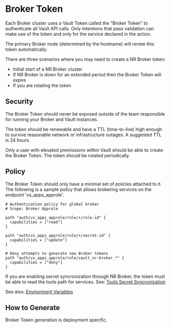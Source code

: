 # Broker Token

Each Broker cluster uses a Vault Token called the "Broker Token" to authenticate all Vault API calls. Only intentions that pass validation can make use of the token and only for the service declared in the action.

The primary Broker node (determined by the hostname) will renew this token automatically.

There are three scenarios where you may need to create a NR Broker token:

* Initial start of a NR Broker cluster
* If NR Broker is down for an extended period then the Broker Token will expire
* If you are rotating the token

## Security

The Broker Token should never be exposed outside of the team responsible for running your Broker and Vault instances.

The token should be renewable and have a TTL (time-to-live) high enough to survive reasonable network or infrastructure outages. A suggested TTL is 24 hours.

Only a user with elevated premissions within Vault should be able to create the Broker Token. The token should be rotated periodically.

## Policy

The Broker Token should only have a minimal set of policies attached to it. The following is a sample policy that allows brokering services on the endpoint 'vs_apps_approle'.

```
# Authentication policy for global broker
# Scope: Broker Approle

path "auth/vs_apps_approle/role/+/role-id" {
  capabilities = ["read"]
}

path "auth/vs_apps_approle/role/+/secret-id" {
  capabilities = ["update"]
}

# Deny attempts to generate new Broker tokens
path "auth/vs_apps_approle/role/vault_nr-broker_*" {
  capabilities = ["deny"]
}
```

If you are enabling secret syncronization through NR Broker, the token must be able to read the tools path for services. See: [Tools Secret Syncronization](/operations_secret_sync.md)

See also: [Environment Variables](/dev_env_vars.md)

## How to Generate

Broker Token generation is deployment specific.
